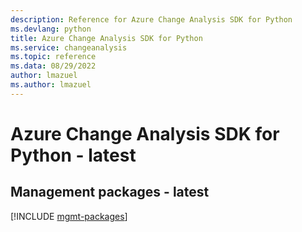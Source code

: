 ```yaml
---
description: Reference for Azure Change Analysis SDK for Python
ms.devlang: python
title: Azure Change Analysis SDK for Python
ms.service: changeanalysis
ms.topic: reference
ms.data: 08/29/2022
author: lmazuel
ms.author: lmazuel
---
```

# Azure Change Analysis SDK for Python - latest

## Management packages - latest
[!INCLUDE [mgmt-packages](change-analysis-mgmt-index.md)]
